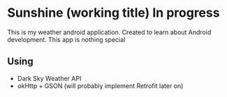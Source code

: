 # Sunshine (working title) In progress

This is my weather android application. Created to learn about Android development. This app is nothing special

## Using
* Dark Sky Weather API
* okHttp + GSON (will probably implement Retrofit later on)
